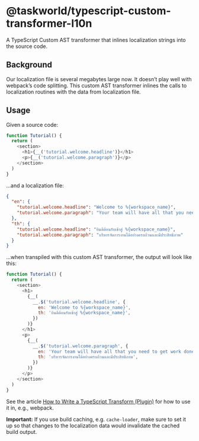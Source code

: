 # @taskworld/typescript-custom-transformer-l10n

A TypeScript Custom AST transformer that inlines localization strings into the source code.

## Background

Our localization file is several megabytes large now.
It doesn’t play well with webpack’s code splitting.
This custom AST transformer inlines the calls to localization routines with the data from localization file.

## Usage

Given a source code:

```js
function Tutorial() {
  return (
    <section>
      <h1>{__('tutorial.welcome.headline')}</h1>
      <p>{__('tutorial.welcome.paragraph')}</p>
    </section>
  )
}
```

…and a localization file:

```json
{
  "en": {
    "tutorial.welcome.headline": "Welcome to %{workspace_name}",
    "tutorial.welcome.paragraph": "Your team will have all that you need to get work done."
  },
  "th": {
    "tutorial.welcome.headline": "ยินดีต้อนรับเข้าสู่ %{workspace_name}",
    "tutorial.welcome.paragraph": "บริหารจัดการงานได้อย่างครบถ้วนและมีประสิทธิภาพ"
  }
}
```

…when transpiled with this custom AST transformer, the output will look like this:

```js
function Tutorial() {
  return (
    <section>
      <h1>
        {__(
          __.$('tutorial.welcome.headline', {
            en: 'Welcome to %{workspace_name}',
            th: 'ยินดีต้อนรับเข้าสู่ %{workspace_name}',
          })
        )}
      </h1>
      <p>
        {__(
          __.$('tutorial.welcome.paragraph', {
            en: 'Your team will have all that you need to get work done.',
            th: 'บริหารจัดการงานได้อย่างครบถ้วนและมีประสิทธิภาพ',
          })
        )}
      </p>
    </section>
  )
}
```

See the article [How to Write a TypeScript Transform (Plugin)](https://dev.doctorevidence.com/how-to-write-a-typescript-transform-plugin-fc5308fdd943) for how to use it in, e.g., webpack.

**Important:** If you use build caching, e.g. `cache-loader`, make sure to set it up so that changes to the localization data would invalidate the cached build output.
